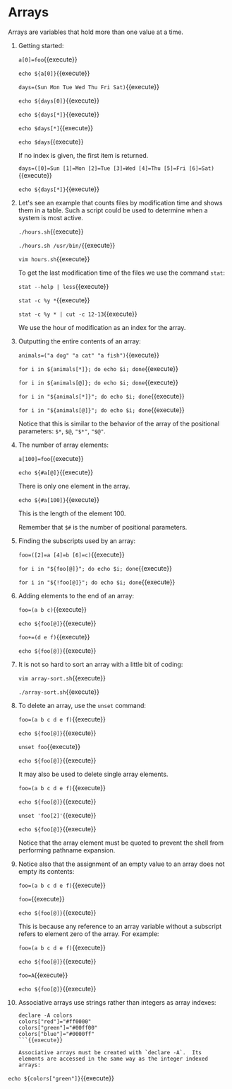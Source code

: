 # Arrays

Arrays are variables that hold more than one value at a time.

1. Getting started:

   `a[0]=foo`{{execute}}
   
   `echo ${a[0]}`{{execute}}
   
   `days=(Sun Mon Tue Wed Thu Fri Sat)`{{execute}}

   `echo ${days[0]}`{{execute}}

   `echo ${days[*]}`{{execute}}

   `echo $days[*]`{{execute}}

   `echo $days`{{execute}}

   If no index is given, the first item is returned.
   
   `days=([0]=Sun [1]=Mon [2]=Tue [3]=Wed [4]=Thu [5]=Fri [6]=Sat)`{{execute}}

   `echo ${days[*]}`{{execute}}

2. Let's see an example that counts files by modification time and
   shows them in a table. Such a script could be used to determine
   when a system is most active.

   `./hours.sh`{{execute}}
   
   `./hours.sh /usr/bin/`{{execute}}
   
   `vim hours.sh`{{execute}}
   
   To get the last modification time of the files we use the command
   `stat`:
   
   `stat --help | less`{{execute}}
   
   `stat -c %y *`{{execute}}
   
   `stat -c %y * | cut -c 12-13`{{execute}}
   
   We use the hour of modification as an index for the array.
   
3. Outputting the entire contents of an array:

   `animals=("a dog" "a cat" "a fish")`{{execute}}
   
   `for i in ${animals[*]}; do echo $i; done`{{execute}}
   
   `for i in ${animals[@]}; do echo $i; done`{{execute}}

   `for i in "${animals[*]}"; do echo $i; done`{{execute}}
   
   `for i in "${animals[@]}"; do echo $i; done`{{execute}}
   
   Notice that this is similar to the behavior of the array of the
   positional parameters: `$*`, `$@`, `"$*"`, `"$@"`.

4. The number of array elements:

   `a[100]=foo`{{execute}}
   
   `echo ${#a[@]}`{{execute}}
   
   There is only one element in the array.
   
   `echo ${#a[100]}`{{execute}}
   
   This is the length of the element 100.
   
   Remember that `$#` is the number of positional parameters.
   
5. Finding the subscripts used by an array:

   `foo=([2]=a [4]=b [6]=c)`{{execute}}
   
   `for i in "${foo[@]}"; do echo $i; done`{{execute}}
   
   `for i in "${!foo[@]}"; do echo $i; done`{{execute}}

6. Adding elements to the end of an array:

   `foo=(a b c)`{{execute}}
   
   `echo ${foo[@]}`{{execute}}
   
   `foo+=(d e f)`{{execute}}
   
   `echo ${foo[@]}`{{execute}}
   
7. It is not so hard to sort an array with a little bit of coding:

   `vim array-sort.sh`{{execute}}
   
   `./array-sort.sh`{{execute}}
   
8. To delete an array, use the `unset` command:

   `foo=(a b c d e f)`{{execute}}
   
   `echo ${foo[@]}`{{execute}}
   
   `unset foo`{{execute}}
   
   `echo ${foo[@]}`{{execute}}
   
   It may also be used to delete single array elements.
      
   `foo=(a b c d e f)`{{execute}}
   
   `echo ${foo[@]}`{{execute}}
   
   `unset 'foo[2]'`{{execute}}
   
   `echo ${foo[@]}`{{execute}}
   
   Notice that the array element must be quoted to prevent the shell
   from performing pathname expansion.
   
9. Notice also that the assignment of an empty value to an array does
   not empty its contents:
   
   `foo=(a b c d e f)`{{execute}}
   
   `foo=`{{execute}}

   `echo ${foo[@]}`{{execute}}
   
   This is because any reference to an array variable without a
   subscript refers to element zero of the array. For example:
   
   `foo=(a b c d e f)`{{execute}}
   
   `echo ${foo[@]}`{{execute}}
   
   `foo=A`{{execute}}

   `echo ${foo[@]}`{{execute}}
   
10. Associative arrays use strings rather than integers as array
    indexes:
	
	```
	declare -A colors
    colors["red"]="#ff0000"
    colors["green"]="#00ff00"
    colors["blue"]="#0000ff"
	```{{execute}}
	
	Associative arrays must be created with `declare -A`.  Its
	elements are accessed in the same way as the integer indexed
	arrays:

   `echo ${colors["green"]}`{{execute}}
